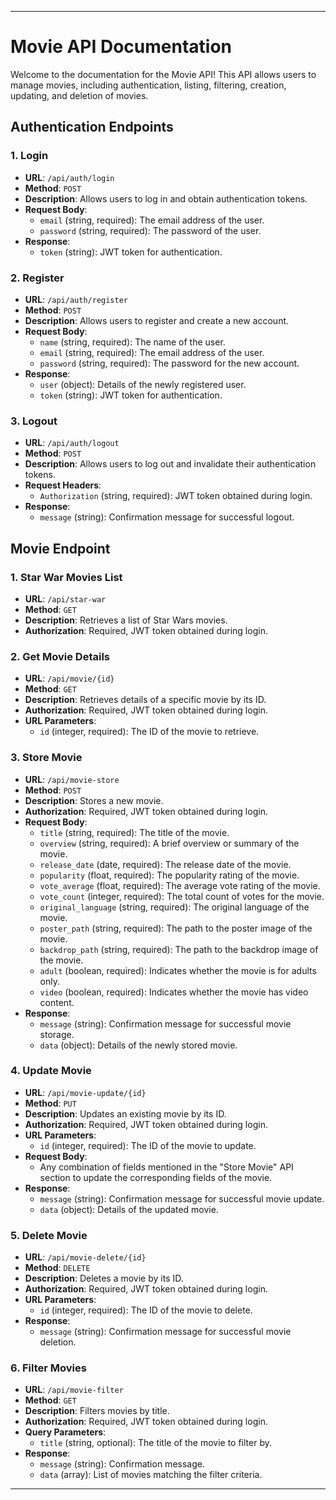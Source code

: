 
---

# Movie API Documentation

Welcome to the documentation for the Movie API! This API allows users to manage movies, including authentication, listing, filtering, creation, updating, and deletion of movies. 

## Authentication Endpoints

### 1. Login
- **URL**: `/api/auth/login`
- **Method**: `POST`
- **Description**: Allows users to log in and obtain authentication tokens.
- **Request Body**:
    - `email` (string, required): The email address of the user.
    - `password` (string, required): The password of the user.
- **Response**:
    - `token` (string): JWT token for authentication.

### 2. Register
- **URL**: `/api/auth/register`
- **Method**: `POST`
- **Description**: Allows users to register and create a new account.
- **Request Body**:
    - `name` (string, required): The name of the user.
    - `email` (string, required): The email address of the user.
    - `password` (string, required): The password for the new account.
- **Response**:
    - `user` (object): Details of the newly registered user.
    - `token` (string): JWT token for authentication.

### 3. Logout
- **URL**: `/api/auth/logout`
- **Method**: `POST`
- **Description**: Allows users to log out and invalidate their authentication tokens.
- **Request Headers**:
    - `Authorization` (string, required): JWT token obtained during login.
- **Response**:
    - `message` (string): Confirmation message for successful logout.

## Movie Endpoint

### 1. Star War Movies List
- **URL**: `/api/star-war`
- **Method**: `GET`
- **Description**: Retrieves a list of Star Wars movies.
- **Authorization**: Required, JWT token obtained during login.

### 2. Get Movie Details
- **URL**: `/api/movie/{id}`
- **Method**: `GET`
- **Description**: Retrieves details of a specific movie by its ID.
- **Authorization**: Required, JWT token obtained during login.
- **URL Parameters**:
    - `id` (integer, required): The ID of the movie to retrieve.

### 3. Store Movie
- **URL**: `/api/movie-store`
- **Method**: `POST`
- **Description**: Stores a new movie.
- **Authorization**: Required, JWT token obtained during login.
- **Request Body**:
    - `title` (string, required): The title of the movie.
    - `overview` (string, required): A brief overview or summary of the movie.
    - `release_date` (date, required): The release date of the movie.
    - `popularity` (float, required): The popularity rating of the movie.
    - `vote_average` (float, required): The average vote rating of the movie.
    - `vote_count` (integer, required): The total count of votes for the movie.
    - `original_language` (string, required): The original language of the movie.
    - `poster_path` (string, required): The path to the poster image of the movie.
    - `backdrop_path` (string, required): The path to the backdrop image of the movie.
    - `adult` (boolean, required): Indicates whether the movie is for adults only.
    - `video` (boolean, required): Indicates whether the movie has video content.
- **Response**:
    - `message` (string): Confirmation message for successful movie storage.
    - `data` (object): Details of the newly stored movie.

### 4. Update Movie
- **URL**: `/api/movie-update/{id}`
- **Method**: `PUT`
- **Description**: Updates an existing movie by its ID.
- **Authorization**: Required, JWT token obtained during login.
- **URL Parameters**:
    - `id` (integer, required): The ID of the movie to update.
- **Request Body**:
    - Any combination of fields mentioned in the "Store Movie" API section to update the corresponding fields of the movie.
- **Response**:
    - `message` (string): Confirmation message for successful movie update.
    - `data` (object): Details of the updated movie.

### 5. Delete Movie
- **URL**: `/api/movie-delete/{id}`
- **Method**: `DELETE`
- **Description**: Deletes a movie by its ID.
- **Authorization**: Required, JWT token obtained during login.
- **URL Parameters**:
    - `id` (integer, required): The ID of the movie to delete.
- **Response**:
    - `message` (string): Confirmation message for successful movie deletion.

### 6. Filter Movies
- **URL**: `/api/movie-filter`
- **Method**: `GET`
- **Description**: Filters movies by title.
- **Authorization**: Required, JWT token obtained during login.
- **Query Parameters**:
    - `title` (string, optional): The title of the movie to filter by.
- **Response**:
    - `message` (string): Confirmation message.
    - `data` (array): List of movies matching the filter criteria.

---
